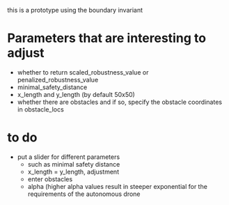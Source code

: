 this is a prototype using the boundary invariant

# Parameters that are interesting to adjust
- whether to return scaled_robustness_value or
  penalized_robustness_value
- minimal_safety_distance
- x_length and y_length (by default 50x50)
- whether there are obstacles and if so, specify the obstacle
  coordinates in obstacle_locs

# to do
- put a slider for different parameters
  - such as minimal safety distance
  - x_length = y_length, adjustment
  - enter obstacles
  - alpha (higher alpha values result in steeper exponential for the
    requirements of the autonomous drone
